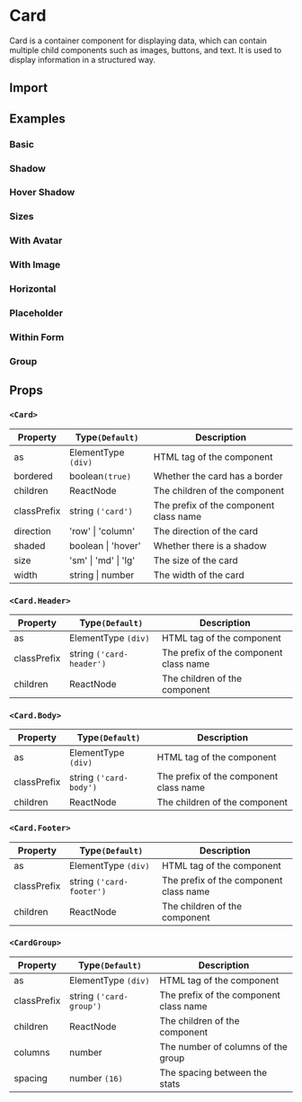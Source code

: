 # Card

Card is a container component for displaying data, which can contain multiple child components such as images, buttons, and text. It is used to display information in a structured way.

## Import

<!--{include:<import-guide>}-->

## Examples

### Basic

<!--{include:`basic.md`}-->

### Shadow

<!--{include:`shadow.md`}-->

### Hover Shadow

<!--{include:`hover-shadow.md`}-->

### Sizes

<!--{include:`size.md`}-->

### With Avatar

<!--{include:`with-avatar.md`}-->

### With Image

<!--{include:`with-image.md`}-->

### Horizontal

<!--{include:`horizontal.md`}-->

### Placeholder

<!--{include:`placeholder.md`}-->

### Within Form

<!--{include:`within-form.md`}-->

### Group

<!--{include:`group.md`}-->

## Props

### `<Card>`

<!-- prettier-sort-markdown-table -->

| Property    | Type`(Default)`      | Description                            |
| ----------- | -------------------- | -------------------------------------- |
| as          | ElementType `(div)`  | HTML tag of the component              |
| bordered    | boolean`(true)`      | Whether the card has a border          |
| children    | ReactNode            | The children of the component          |
| classPrefix | string `('card')`    | The prefix of the component class name |
| direction   | 'row' \| 'column'    | The direction of the card              |
| shaded      | boolean \| 'hover'   | Whether there is a shadow              |
| size        | 'sm' \| 'md' \| 'lg' | The size of the card                   |
| width       | string \| number     | The width of the card                  |

### `<Card.Header>`

| Property    | Type`(Default)`          | Description                            |
| ----------- | ------------------------ | -------------------------------------- |
| as          | ElementType `(div)`      | HTML tag of the component              |
| classPrefix | string `('card-header')` | The prefix of the component class name |
| children    | ReactNode                | The children of the component          |

### `<Card.Body>`

| Property    | Type`(Default)`        | Description                            |
| ----------- | ---------------------- | -------------------------------------- |
| as          | ElementType `(div)`    | HTML tag of the component              |
| classPrefix | string `('card-body')` | The prefix of the component class name |
| children    | ReactNode              | The children of the component          |

### `<Card.Footer>`

| Property    | Type`(Default)`          | Description                            |
| ----------- | ------------------------ | -------------------------------------- |
| as          | ElementType `(div)`      | HTML tag of the component              |
| classPrefix | string `('card-footer')` | The prefix of the component class name |
| children    | ReactNode                | The children of the component          |

### `<CardGroup>`

| Property    | Type`(Default)`         | Description                            |
| ----------- | ----------------------- | -------------------------------------- |
| as          | ElementType `(div)`     | HTML tag of the component              |
| classPrefix | string `('card-group')` | The prefix of the component class name |
| children    | ReactNode               | The children of the component          |
| columns     | number                  | The number of columns of the group     |
| spacing     | number `(16)`           | The spacing between the stats          |
